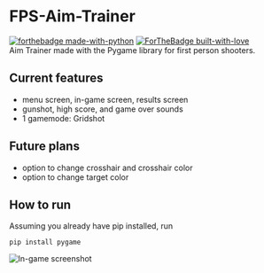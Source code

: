 # FPS-Aim-Trainer
[![forthebadge made-with-python](http://ForTheBadge.com/images/badges/made-with-python.svg)](https://www.python.org/)
[![ForTheBadge built-with-love](http://ForTheBadge.com/images/badges/built-with-love.svg)](https://GitHub.com/rmpsc/)  
Aim Trainer made with the Pygame library for first person shooters.

## Current features
- menu screen, in-game screen, results screen
- gunshot, high score, and game over sounds
- 1 gamemode: Gridshot

## Future plans
- option to change crosshair and crosshair color
- option to change target color


## How to run
Assuming you already have pip installed, run

`pip install pygame`

![In-game screenshot](https://i.gyazo.com/46d6044aa49e8e65a012b46a90eacf9f.png)
